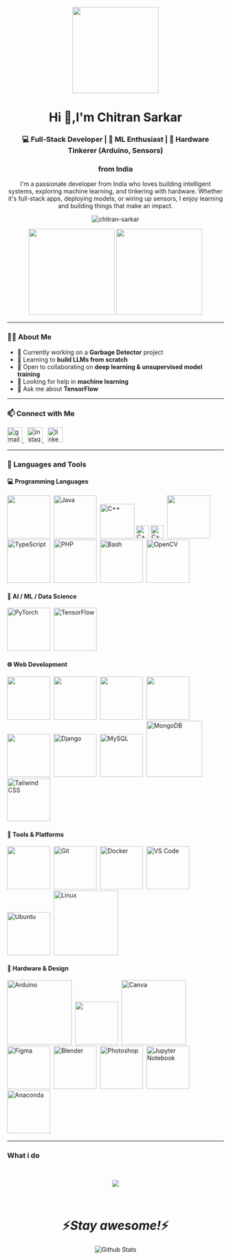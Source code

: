 <div align="center">
  <img height="200" src="https://media1.giphy.com/media/v1.Y2lkPTc5MGI3NjExajBmOXFvdGtqZW42NjFqZG1vZ2xzMnRiaGtwZGd4dzBrOXRtZ250ZyZlcD12MV9pbnRlcm5hbF9naWZfYnlfaWQmY3Q9cw/jdPMeyv9rn0hZHh8n9/giphy.gif" />
</div>

<h1 align="center">Hi 👋,I'm Chitran Sarkar</h1>
<h3 align="center">💻 Full-Stack Developer | 🤖 ML Enthusiast | 🔧 Hardware Tinkerer (Arduino, Sensors)</h3 align="center">
<h3 align="center">from India</h3>

<p align="center">
  I'm a passionate developer from India who loves building intelligent systems, exploring machine learning, and tinkering with hardware. Whether it's full-stack apps, deploying models, or wiring up sensors, I enjoy learning and building things that make an impact.
</p>

<p align="center">
  <img src="https://komarev.com/ghpvc/?username=chitran-sarkar&label=Profile%20views&color=0e75b6&style=flat" alt="chitran-sarkar" />
</p>

<p align="center">
  <img src="https://github-readme-stats.vercel.app/api?username=chitran-sarkar&show_icons=true&theme=radical" height="200"/>
  <img src="https://github-readme-stats.vercel.app/api/top-langs?username=chitran-sarkar&layout=compact&theme=radical" height="200"/>
</p>

---

### 👩‍💻 About Me

- 🔭 Currently working on a **Garbage Detector** project  
- 🌱 Learning to **build LLMs from scratch**  
- 👯 Open to collaborating on **deep learning & unsupervised model training**  
- 🤝 Looking for help in **machine learning**  
- 💬 Ask me about **TensorFlow**

---

### 📫 Connect with Me

<p align="left">
  <a href="mailto:sarkarchitran@gmail.com" target="_blank">
    <img src="https://img.shields.io/static/v1?message=Gmail&logo=gmail&label=&color=D14836&logoColor=white&labelColor=&style=for-the-badge" height="35" alt="gmail logo" />
  </a>  
  &nbsp;
  <a href="https://instagram.com/_.duh.its_chitran._" target="_blank">
    <img src="https://img.shields.io/static/v1?message=Instagram&logo=instagram&label=&color=E4405F&logoColor=white&labelColor=&style=for-the-badge" height="35" alt="instagram logo" />
  </a>
  &nbsp;
  <a href="https://www.linkedin.com/in/chitran-sarkar-50544b374" target="_blank">
    <img src="https://img.shields.io/static/v1?message=LinkedIn&logo=linkedin&label=&color=0077B5&logoColor=white&labelColor=&style=for-the-badge" height="35" alt="linkedin logo" />
  </a>
</p>

---

### 🧠 Languages and Tools

#### 💻 Programming Languages
<p align="left">
  <img height=100px src="https://media0.giphy.com/media/v1.Y2lkPTc5MGI3NjExbnpjcHdieXRobjY1ZzF1dmJvMDVibGRvaGc4OWQyMXgxeGt1NDBpZCZlcD12MV9pbnRlcm5hbF9naWZfYnlfaWQmY3Q9cw/LMt9638dO8dftAjtco/giphy.gif"/>&nbsp;
  <img src="https://img.icons8.com/?size=100&id=GPfHz0SM85FX&format=png&color=000000" height="100" title="Java"/>&nbsp;
  <img src="https://media1.giphy.com/media/v1.Y2lkPTc5MGI3NjExdndiY3pzNGozemxvcTdvZWZzbXVjNm93eTNwODEyNGJ6NjZjaWtjcyZlcD12MV9pbnRlcm5hbF9naWZfYnlfaWQmY3Q9dHM/q5veCQwHeThxOFqYZQ/giphy.gif" height="80" title="C++"/>
  <img src="https://media2.giphy.com/media/v1.Y2lkPTc5MGI3NjExeW9iaW9waXlkdTM2NzQ3eGQ2bHIzNXNmaHByZnFqNThlbXRld3dteiZlcD12MV9pbnRlcm5hbF9naWZfYnlfaWQmY3Q9dHM/udvEcwFgNFboJWcHIB/giphy.gif" height="30" title="C++"/>
  <img src="https://media2.giphy.com/media/v1.Y2lkPTc5MGI3NjExeW9iaW9waXlkdTM2NzQ3eGQ2bHIzNXNmaHByZnFqNThlbXRld3dteiZlcD12MV9pbnRlcm5hbF9naWZfYnlfaWQmY3Q9dHM/udvEcwFgNFboJWcHIB/giphy.gif" height="30" title="C++"/>&nbsp;
  <img height=100px src="https://media3.giphy.com/media/v1.Y2lkPTc5MGI3NjExbWhrYm9rcmJuODQwazFyeXI1bjV1Nno2amt4YTQ5NHpqNWRlZ3p2dyZlcD12MV9pbnRlcm5hbF9naWZfYnlfaWQmY3Q9cw/ln7z2eWriiQAllfVcn/giphy.gif"/>&nbsp;
  <img src="https://cdn.iconscout.com/icon/free/png-512/free-typescript-icon-download-in-svg-png-gif-file-formats--programming-language-logo-logos-pack-icons-1174965.png?f=webp&w=256" height="100" title="TypeScript"/>&nbsp;
  <img src="https://media3.giphy.com/media/v1.Y2lkPTc5MGI3NjExeGFmY2VyNTQ2OWlrc29xbnBzbGxldzF5bmhocmM5dmQyaTNvemlwdCZlcD12MV9pbnRlcm5hbF9naWZfYnlfaWQmY3Q9cw/JqDcpPX8vWahUny0pE/giphy.gif" height="100" title="PHP"/>&nbsp;
  <img src="https://img.icons8.com/?size=100&id=9MJf0ngDwS8z&format=png&color=000000" height="100" title="Bash"/>&nbsp;
  <img src="https://cdn.jsdelivr.net/gh/devicons/devicon/icons/opencv/opencv-original.svg" height="100" title="OpenCV"/>&nbsp;
</p>

#### 🔬 AI / ML / Data Science
<p align="left">
  <img src="https://cdn.jsdelivr.net/gh/devicons/devicon/icons/pytorch/pytorch-original.svg" height="100" title="PyTorch"/>&nbsp;
  <img src="https://media3.giphy.com/media/v1.Y2lkPTc5MGI3NjExZnNtOXZoNmJjZXA4ZWEzYTJzNWUyNXFvaG9iZDkwMDgxZnJmZHJhcCZlcD12MV9pbnRlcm5hbF9naWZfYnlfaWQmY3Q9cw/SU2ic3wTfuC6JhD1lA/giphy.gif" height="100" title="TensorFlow"/>&nbsp;
</p>

#### 🌐 Web Development
<p align="left">
  <img height=100px src="https://media1.giphy.com/media/v1.Y2lkPTc5MGI3NjExYms4MzZhaHp2Y3BuZGgwenF4NHcwejB0eGl4eDBmejM3ZmM2dzBkNyZlcD12MV9pbnRlcm5hbF9naWZfYnlfaWQmY3Q9cw/XAxylRMCdpbEWUAvr8/giphy.gif"/>&nbsp;
  <img height=100px src="https://media2.giphy.com/media/v1.Y2lkPTc5MGI3NjExdHl0ZGZxM21zaTFpOG5qdGdyczRxbjkwbjZna24wYjVpcTFxM3RuOSZlcD12MV9pbnRlcm5hbF9naWZfYnlfaWQmY3Q9cw/fsEaZldNC8A1PJ3mwp/giphy.gif"/>&nbsp;
  <img height=100px src="https://media3.giphy.com/media/v1.Y2lkPTc5MGI3NjExYzF0NHY5NXg2cnh0ZzgxZHlrdHd5NGVsenp1dnVkZ3hocjFoYnc5bCZlcD12MV9pbnRlcm5hbF9naWZfYnlfaWQmY3Q9cw/eNAsjO55tPbgaor7ma/giphy.gif"/>&nbsp;
  <img height=100px src="https://media1.giphy.com/media/v1.Y2lkPTc5MGI3NjExODloM2hhdWk3MDgwc2VkMzFmZ2wza3ViMzRjZmVia2J6eWp6Y3Z1aSZlcD12MV9pbnRlcm5hbF9naWZfYnlfaWQmY3Q9cw/Sr8xDpMwVKOHUWDVRD/giphy.gif"/>&nbsp;
  <img src="https://media3.giphy.com/media/v1.Y2lkPTc5MGI3NjExbW14eG9qemtvd3R3cnRjODhzbjhkYm4wdm14MXUxZWkxeTkzMXh1eiZlcD12MV9pbnRlcm5hbF9naWZfYnlfaWQmY3Q9cw/kdFc8fubgS31b8DsVu/giphy.gif" height="100""/>&nbsp;
  <img src="https://cdn.jsdelivr.net/gh/devicons/devicon/icons/django/django-plain.svg" height="100" title="Django"/>&nbsp;
  <img src="https://cdn.jsdelivr.net/gh/devicons/devicon/icons/mysql/mysql-original.svg" height="100" title="MySQL"/>&nbsp;
  <img src="https://media3.giphy.com/media/v1.Y2lkPTc5MGI3NjExaTRxeHh6ZjRpYzJhajBzemlhMTVwd2IxZ3AwbjNlem9ucmN4bTRqdiZlcD12MV9pbnRlcm5hbF9naWZfYnlfaWQmY3Q9cw/tAjb5pyCEBhEb8jWxC/giphy.gif" height="130" title="MongoDB"/>&nbsp;
  <img src="https://cdn.jsdelivr.net/gh/devicons/devicon/icons/tailwindcss/tailwindcss-original-wordmark.svg" height="100" title="Tailwind CSS"/>&nbsp;
</p>

#### 🧰 Tools & Platforms
<p align="left">
  <img src="https://media4.giphy.com/media/v1.Y2lkPTc5MGI3NjExdXBrNjc4eWlvemhnOHVvMmc4ZHVxcm03NzY2M3N3OGhtaTFhencxMCZlcD12MV9pbnRlcm5hbF9naWZfYnlfaWQmY3Q9cw/KzJkzjggfGN5Py6nkT/giphy.gif" height="100" "/>&nbsp;
  <img src="https://media3.giphy.com/media/v1.Y2lkPTc5MGI3NjExd21xYTlndmppdm83Ym05cWUzcnpxbDlrbDdreDllcmJzanV4OXBvYSZlcD12MV9pbnRlcm5hbF9naWZfYnlfaWQmY3Q9cw/kH1DBkPNyZPOk0BxrM/giphy.gif" height="100" title="Git"/>&nbsp;
  <img src="https://cdn.jsdelivr.net/gh/devicons/devicon/icons/docker/docker-original.svg" height="100" title="Docker"/>&nbsp;
  <img src="https://media2.giphy.com/media/v1.Y2lkPTc5MGI3NjExOGdydnpzYWM5eHB2dTVoaTByY3VodGd2eDJkcXczd2hwaWd5ZmFiayZlcD12MV9pbnRlcm5hbF9naWZfYnlfaWQmY3Q9cw/IdyAQJVN2kVPNUrojM/giphy.gif" height="100" title="VS Code"/>&nbsp;
  <img src="https://github.com/user-attachments/assets/c6e4c4aa-e14c-484d-aa8e-df4b9cd12500" height="100" title="Ubuntu"/>&nbsp;
  <img src="https://media3.giphy.com/media/v1.Y2lkPTc5MGI3NjExd3Q4NjVrMmR0czNqczF1OWp1c3h5OXRzb3dyeTF2OHE2M2t5dXRudiZlcD12MV9pbnRlcm5hbF9naWZfYnlfaWQmY3Q9cw/Zd8PWjBCHCIAo/giphy.gif" height="150" title="Linux"/>&nbsp;
</p>

#### 🤖 Hardware & Design
<p align="left">
  <img src="https://media1.giphy.com/media/v1.Y2lkPTc5MGI3NjExbmtwbWF0MHV5enB3NWhkcXphMnFucHN4djA3dW51dXo3amxuenZpbiZlcD12MV9pbnRlcm5hbF9naWZfYnlfaWQmY3Q9cw/pYKXqcgxnRQJdnTtdu/giphy.gif" height="150" title="Arduino"/>&nbsp;
  <img height=100px src="https://media0.giphy.com/media/v1.Y2lkPTc5MGI3NjExdm05b2k5eDVxNDUyZml0ZXZiZzJwNzNyYmZmZXRnNGg2cTFuOHoxbiZlcD12MV9pbnRlcm5hbF9naWZfYnlfaWQmY3Q9cw/UQJlZ2OcaCA2RLfGiZ/giphy.gif"/>&nbsp;
  <img src="https://media1.giphy.com/media/v1.Y2lkPTc5MGI3NjExYnpzcTdqc3o1NjRrYnN5cmY5ZmpmcDQwNjhyNmp0ZnU2czl0YWRhciZlcD12MV9pbnRlcm5hbF9naWZfYnlfaWQmY3Q9dHM/CC0dAtZ8FOU10xfwIP/giphy.gif" height="150" title="Canva"/>&nbsp;
  <img src="https://media2.giphy.com/media/v1.Y2lkPTc5MGI3NjExMzI0NW5qOWpocmtvMDl6aWh0NXJzdjFkd2h0MHl1YmhjMXdxbHFrZCZlcD12MV9pbnRlcm5hbF9naWZfYnlfaWQmY3Q9cw/ZIEqJCPv4D93FmUVTG/giphy.gif" height="100" title="Figma"/>&nbsp;
  <img src="https://cdn.jsdelivr.net/gh/devicons/devicon/icons/blender/blender-original.svg" height="100" title="Blender"/>&nbsp;
  <img src="https://media2.giphy.com/media/v1.Y2lkPTc5MGI3NjExN2liOGE3ZWkwc3dhejB6MGczemJ3dWEzOW05YXo2aW9seG1oeWljMCZlcD12MV9pbnRlcm5hbF9naWZfYnlfaWQmY3Q9cw/RN8823qBqr7skYHkks/giphy.gif" height="100" title="Photoshop"/>&nbsp;
  <img src="https://cdn.jsdelivr.net/gh/devicons/devicon/icons/jupyter/jupyter-original.svg" height="100" title="Jupyter Notebook"/>&nbsp;
  <img src="https://cdn.jsdelivr.net/gh/devicons/devicon/icons/anaconda/anaconda-original.svg" height="100" title="Anaconda"/>&nbsp;
</p>

---
 ###  What i do


<br />


<p align="center">
   <img src="https://media.giphy.com/media/f9XgHHnPnDjOF1hWpl/giphy.gif" />
   </p>
   
   
<br />
<h1 align='center'>⚡️<i>Stay awesome!</i>⚡️</h1>
<p align="center">
        <img src="https://raw.githubusercontent.com/mayhemantt/mayhemantt/Update/svg/Bottom.svg" alt="Github Stats" />
</p>
